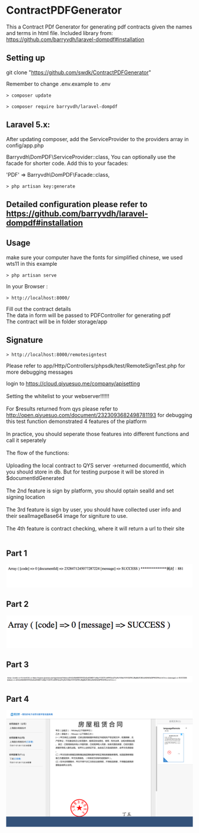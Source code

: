 # ContractPDFGenerator

This a Contract PDf Generator for generating pdf contracts given the names and terms in html file.
Included library from:
https://github.com/barryvdh/laravel-dompdf#installation

## Setting up
git clone "https://github.com/swdk/ContractPDFGenerator"

Remember to change .env.example to .env

```
> composer update
```

```
> composer require barryvdh/laravel-dompdf
```

## Laravel 5.x:

After updating composer, add the ServiceProvider to the providers array in config/app.php

Barryvdh\DomPDF\ServiceProvider::class,
You can optionally use the facade for shorter code. Add this to your facades:

'PDF' => Barryvdh\DomPDF\Facade::class,

```
> php artisan key:generate
```
## Detailed configuration please refer to https://github.com/barryvdh/laravel-dompdf#installation


## Usage
make sure your computer have the fonts for simplified chinese, we used wts11 in this example

```
> php artisan serve
```
In your Browser :
```
> http://localhost:8000/
```
Fill out the contract details <br>
The data in form will be passed to PDFController for generating pdf <br>
The contract will be in folder storage/app <br>

## Signature

```
> http://localhost:8000/remotesigntest
```

Please refer to app/Http/Controllers/phpsdk/test/RemoteSignTest.php for more debugging messages

login to https://cloud.qiyuesuo.me/company/apisetting <br><br>
Setting the whitelist to your webserver!!!!!!<br><br>
For $results returned from qys please refer to http://open.qiyuesuo.com/document/2323093682498781193 for debugging
this test function demonstrated 4 features of the platform<br><br>
In practice, you should seperate those features into different functions and call it seperately<br><br>
The flow of the functions:<br><br>
Uploading the local contract to QYS server ->returned documentId, which you should store in db. But for testing purpose it will be stored in $documentIdGenerated<br><br>
The 2nd feature is sign by platform, you should optain sealId and set signing location<br><br>
The 3rd feature is sign by user, you should have collected user info and their sealImageBase64 image for signiture to use.<br><br>
The 4th feature is contract checking, where it will return a url to their site<br><br>





## Part 1

![Screenshot](1.png)

## Part 2

![Screenshot](2.png)
## Part 3

![Screenshot](3.png)
## Part 4

![Screenshot](4.png)

